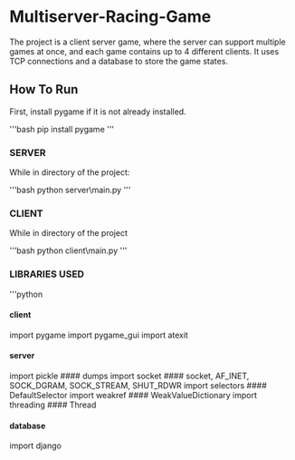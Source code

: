 # Multiserver-Racing-Game
The project is a client server game, where the server can support multiple games at once, and each game contains up to 4 different clients. It uses TCP connections and a database to store the game states.

## How To Run

First, install pygame if it is not already installed.

'''bash
pip install pygame
'''

### SERVER

While in directory of the project:

'''bash
python server\main.py
'''

### CLIENT

While in directory of the project

'''bash
python client\main.py
'''


### LIBRARIES USED

'''python

#### client

import pygame
import pygame_gui
import atexit

#### server
import pickle #### dumps
import socket #### socket, AF_INET, SOCK_DGRAM, SOCK_STREAM, SHUT_RDWR
import selectors #### DefaultSelector
import weakref #### WeakValueDictionary
import threading #### Thread

#### database

import django
